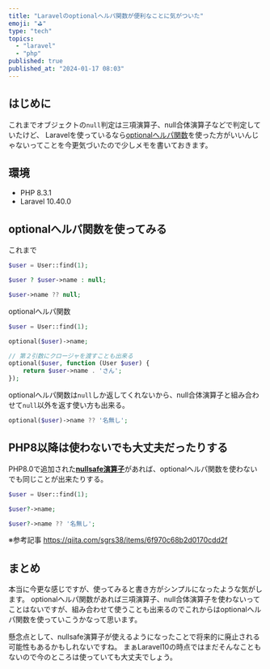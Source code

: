 ```yaml
---
title: "Laravelのoptionalへルパ関数が便利なことに気がついた"
emoji: "⛳"
type: "tech"
topics:
  - "laravel"
  - "php"
published: true
published_at: "2024-01-17 08:03"
---
```


## はじめに

これまでオブジェクトの`null`判定は三項演算子、null合体演算子などで判定していたけど、
Laravelを使っているなら[optionalへルパ関数](https://laravel.com/docs/10.x/helpers#method-optional)を使った方がいいんじゃないってことを今更気づいたので少しメモを書いておきます。

## 環境

- PHP 8.3.1
- Laravel 10.40.0

## optionalへルパ関数を使ってみる

これまで

```php
$user = User::find(1);

$user ? $user->name : null;

$user->name ?? null;
```

optionalへルパ関数

```php
$user = User::find(1);

optional($user)->name;

// 第２引数にクロージャを渡すことも出来る
optional($user, function (User $user) {
    return $user->name . 'さん';
});
```

optionalへルパ関数は`null`しか返してくれないから、null合体演算子と組み合わせて`null`以外を返す使い方も出来る。

```php
optional($user)->name ?? '名無し';
```

## PHP8以降は使わないでも大丈夫だったりする

PHP8.0で追加された[**nullsafe演算子**](https://www.php.net/manual/ja/language.oop5.basic.php#language.oop5.basic.nullsafe
)があれば、optionalへルパ関数を使わないでも同じことが出来たりする。

```php
$user = User::find(1);

$user?->name;

$user?->name ?? '名無し'; 
```

※参考記事
https://qiita.com/sgrs38/items/6f970c68b2d0170cdd2f

## まとめ

本当に今更な感じですが、使ってみると書き方がシンプルになったような気がします。
optionalへルパ関数があれば三項演算子、null合体演算子を使わないってことはないですが、組み合わせて使うことも出来るのでこれからはoptionalへルパ関数を使っていこうかなって思います。

懸念点として、nullsafe演算子が使えるようになったことで将来的に廃止される可能性もあるかもしれないですね。
まぁLaravel10の時点ではまだそんなこともないので今のところは使っていても大丈夫でしょう。

